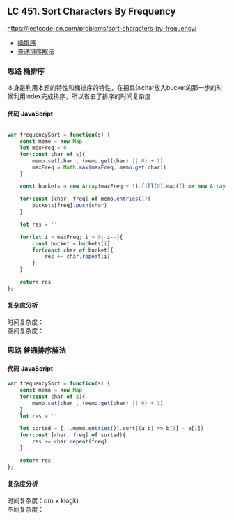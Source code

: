 ## LC 451. Sort Characters By Frequency
https://leetcode-cn.com/problems/sort-characters-by-frequency/


- [桶排序](#思路-桶排序)
- [普通排序解法](#思路-普通排序解法)

### 思路 桶排序
本身是利用本题的特性和桶排序的特性，在把具体char放入bucket的那一步的时候利用index完成排序，所以省去了排序的时间复杂度
#### 代码 JavaScript

```JavaScript

var frequencySort = function(s) {
    const memo = new Map
    let maxFreq = 0
    for(const char of s){
        memo.set(char , (memo.get(char) || 0) + 1)
        maxFreq = Math.max(maxFreq, memo.get(char))
    }

    const buckets = new Array(maxFreq + 1).fill(0).map(() => new Array)

    for(const [char, freq] of memo.entries()){
        buckets[freq].push(char)
    }

    let res = ''

    for(let i = maxFreq; i > 0; i--){
        const bucket = buckets[i]
        for(const char of bucket){
            res += char.repeat(i)
        }
    }

    return res
};
```

#### 复杂度分析
时间复杂度： </br>
空间复杂度：




### 思路 普通排序解法

#### 代码 JavaScript

```JavaScript
var frequencySort = function(s) {
    const memo = new Map
    for(const char of s){
        memo.set(char , (memo.get(char) || 0) + 1)
    }
    let res = ''

    let sorted = [...memo.entries()].sort((a,b) => b[1] - a[1])
    for(const [char, freq] of sorted){
        res += char.repeat(freq)
    }

    return res
};

```

#### 复杂度分析
时间复杂度：o(n + klogk) </br>
空间复杂度：